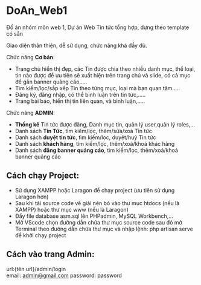# DoAn_Web1


Đồ án nhóm môn web 1, Dự án Web Tin tức tổng hợp, dựng theo template có sẵn

Giao diện thân thiện, dễ sử dụng, chức năng khá đầy đủ.

Chức năng **Cơ bản**:

- Trang chủ hiển thị đẹp, các Tin được chia theo nhiều danh mục, thể loại, tin nào được để ưu tiên sẽ xuất hiện trên trang chủ và slide, có cả mục để gắn banner quảng cáo..... 
- Tìm kiếm/lọc/sắp xếp Tin theo từng mục, loại mà bạn quan tâm.....
- Đăng ký, đăng nhập, có thể bình luận trên tin tức,.....
- Trang bài báo, hiển thị tin liên quan, và bình luận,.....

Chức năng **ADMIN**:

- **Thống kê** Tin tức được đăng, Danh mục tin, quản lý user,quản lý roles,...
- Danh sách **Tin Tức**, tìm kiếm/lọc, thêm/sửa/xoá Tin tức
- Danh sách **duyệt tin tức**, tìm kiếm/lọc, duyệt/huỷ Tin tức
- Danh sách **khách hàng**, tìm kiếm/lọc, thêm/xoá/khoá khác hàng
- Danh sách **đăng banner quảng cáo**, tìm kiếm/lọc, thêm/xoá/khoá banner quảng cáo

## Cách chạy Project:
+ Sử dụng XAMPP hoặc Laragon để chạy project (ưu tiên sử dụng Laragon hơn)
+ Sau khi tải source code về giải nén bỏ vào thư mục htdocs (nếu là XAMPP) hoặc thư mục www (nếu là Laragon)
+ Đẩy file database asm.sql lên PHPadmin, MySQL Workbench,...
+ Mở VScode chọn đường dẫn chứa thư mục source code sau đó mở Terminal theo đường dẫn chứa thư mục và nhập lệnh: php artisan serve để khởi chạy project

## Cách vào trang Admin:
url:{tên url}/admin/login   
email: admin@gmail.com
password: password



